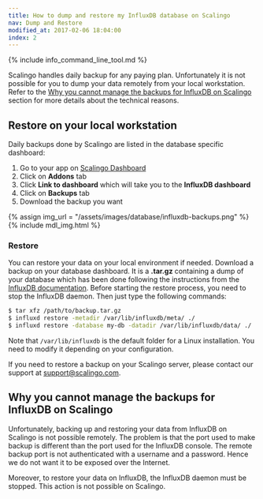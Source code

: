 ```yaml
---
title: How to dump and restore my InfluxDB database on Scalingo
nav: Dump and Restore
modified_at: 2017-02-06 18:04:00
index: 2
---
```


{% include info_command_line_tool.md %}

Scalingo handles daily backup for any paying plan. Unfortunately it is not
possible for you to dump your data remotely from your local workstation. Refer
to the
<a href="#why-you-cannot-manage-the-backups-for-influxdb-on-scalingo">Why you
cannot manage the backups for InfluxDB on Scalingo</a> section for more details
about the technical reasons.

## Restore on your local workstation

Daily backups done by Scalingo are listed in the database specific dashboard:

1. Go to your app on [Scalingo Dashboard](https://my.scalingo.com/apps)
2. Click on **Addons** tab
3. Click **Link to dashboard** which will take you to the **InfluxDB dashboard**
4. Click on **Backups** tab
5. Download the backup you want

{% assign img_url = "/assets/images/database/influxdb-backups.png" %}
{% include mdl_img.html %}

### Restore

You can restore your data on your local environment if needed. Download a backup on your database
dashboard. It is a **.tar.gz** containing a dump of your database which has been
done following the instructions from the [InfluxDB
documentation](https://docs.influxdata.com/influxdb/v1.2/administration/backup_and_restore/).
Before starting the restore process, you need to stop the InfluxDB daemon. Then just type
the following commands:

```bash
$ tar xfz /path/to/backup.tar.gz
$ influxd restore -metadir /var/lib/influxdb/meta/ ./
$ influxd restore -database my-db -datadir /var/lib/influxdb/data/ ./
```

Note that `/var/lib/influxdb` is the default folder for a Linux installation. You need to modify it
depending on your configuration.

If you need to restore a backup on your Scalingo server, please contact our
support at [support@scalingo.com](mailto:support@scalingo.com).

## Why you cannot manage the backups for InfluxDB on Scalingo

Unfortunately, backing up and restoring your data from InfluxDB on Scalingo is not possible
remotely. The problem is that the port used to make backup is different than the port used for the
InfluxDB console. The remote backup port is not authenticated with a username and a password. Hence
we do not want it to be exposed over the Internet.

Moreover, to restore your data on InfluxDB, the InfluxDB daemon must be stopped. This action is not
possible on Scalingo.
